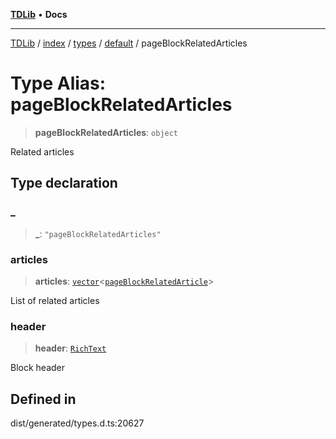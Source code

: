 [**TDLib**](../../../../../../README.md) • **Docs**

***

[TDLib](../../../../../../modules.md) / [index](../../../../../README.md) / [types](../../../README.md) / [default](../README.md) / pageBlockRelatedArticles

# Type Alias: pageBlockRelatedArticles

> **pageBlockRelatedArticles**: `object`

Related articles

## Type declaration

### \_

> **\_**: `"pageBlockRelatedArticles"`

### articles

> **articles**: [`vector`](vector.md)\<[`pageBlockRelatedArticle`](pageBlockRelatedArticle-1.md)\>

List of related articles

### header

> **header**: [`RichText`](RichText.md)

Block header

## Defined in

dist/generated/types.d.ts:20627
